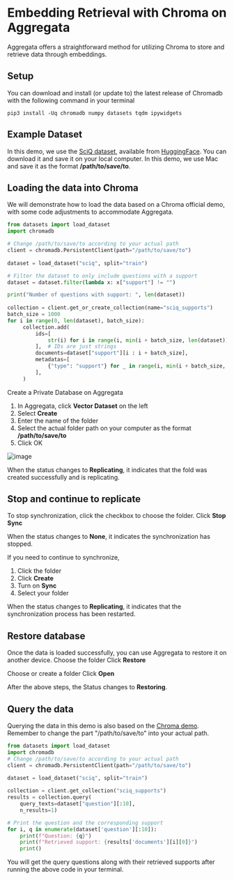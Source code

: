# Embedding Retrieval with Chroma on Aggregata
Aggregata offers a straightforward method for utilizing Chroma to store and retrieve data through embeddings. 

## Setup
You can download and install (or update to) the latest release of Chromadb with the following command in your terminal 
```shell
pip3 install -Uq chromadb numpy datasets tqdm ipywidgets
```

## Example Dataset
In this demo, we use the [SciQ dataset](https://arxiv.org/abs/1707.06209), available from [HuggingFace](https://huggingface.co/datasets/sciq). You can download it and save it on your local computer. In this demo, we use Mac and save it as the format **/path/to/save/to**.

## Loading the data into Chroma
We will demonstrate how to load the data based on a Chroma official demo, with some code adjustments to accommodate Aggregata.

```python
from datasets import load_dataset
import chromadb

# Change /path/to/save/to according to your actual path
client = chromadb.PersistentClient(path="/path/to/save/to")
 
dataset = load_dataset("sciq", split="train")

# Filter the dataset to only include questions with a support
dataset = dataset.filter(lambda x: x["support"] != "")

print("Number of questions with support: ", len(dataset))
 
collection = client.get_or_create_collection(name="sciq_supports")
batch_size = 1000
for i in range(0, len(dataset), batch_size):
     collection.add(
         ids=[
             str(i) for i in range(i, min(i + batch_size, len(dataset)))
         ],  # IDs are just strings
         documents=dataset["support"][i : i + batch_size],
         metadatas=[
             {"type": "support"} for _ in range(i, min(i + batch_size, len(dataset)))
         ],
     )
```

Create a Private Database on Aggregata
1. In Aggregata, click **Vector Dataset** on the left
2. Select **Create**
3. Enter the name of the folder
4. Select the actual folder path on your computer as the format **/path/to/save/to**
5. Click OK

![image](https://github.com/Aggregata-xyz/aggregata/assets/158275971/3e50d162-cc60-4c13-9791-2291e4bef274)

When the status changes to **Replicating**, it indicates that the fold was created successfully and is replicating.

## Stop and continue to replicate
To stop synchronization, click the checkbox to choose the folder.
Click **Stop Sync**

When the status changes to **None**, it indicates the synchronization has stopped.

If you need to continue to synchronize,
1. Click the folder
2. Click **Create**
3. Turn on **Sync**
4. Select your folder

When the status changes to **Replicating**, it indicates that the synchronization process has been restarted.

## Restore database
Once the data is loaded successfully, you can use Aggregata to restore it on another device.
Choose the folder
Click **Restore**

Choose or create a folder
Click **Open**

After the above steps,  the Status changes to **Restoring**.

## Query the data
Querying the data in this demo is also based on the [Chroma demo](https://github.com/chroma-core/chroma/blob/main/examples/basic_functionality/start_here.ipynb). Remember to change the part  "/path/to/save/to" into your actual path.

```python
from datasets import load_dataset
import chromadb
# Change /path/to/save/to according to your actual path
client = chromadb.PersistentClient(path="/path/to/save/to")
 
dataset = load_dataset("sciq", split="train")

collection = client.get_collection("sciq_supports")
results = collection.query(
    query_texts=dataset["question"][:10],
    n_results=1)

# Print the question and the corresponding support
for i, q in enumerate(dataset['question'][:10]):
    print(f"Question: {q}")
    print(f"Retrieved support: {results['documents'][i][0]}")
    print()
```

You will get the query questions along with their retrieved supports after running the above code in your terminal.
